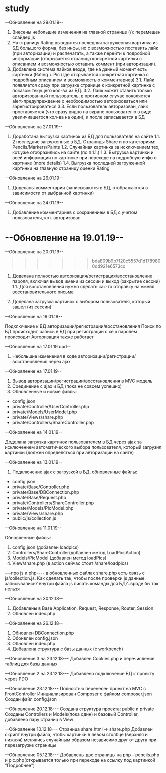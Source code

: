 # study
--Обновление на 29.01.19--
1. Внесены небольшие изменения на главной странице (/): перемещен слайдер js
2. На страницу Rating выводится последняя загруженная картинка из БД большого форма, без инфы, но с возможностью 
поставить лайк (при авторизации) и распечатать, а также перейти к подробной информации (открывается страница конкретной картинки
с описанием и возможностью оставить коммент (при авторизации).
3. Добавлена система лайков везде, где на данный момент есть картинки (Rating + Pic (где открывается конкретная картинка с подробным описанием
и возможностью комментариев) 
    3.1. Лайк появляется сразу при загрузке странице к конкретной картинке с показом текущего кол-ва из БД.
    3.2. Лайк может ставить только авторизованный пользователь, в противном случае появляется 
            alert-предупреждение с необходимостью авторизоваться или зарегистрироваться
    3.3. Если пользователь авторизован, лайк проставляется (что сразу видно на экране пользователю в виде увеличившегося кол-ва на один),
        и после записывается в БД

--Обновление на 27.01.19--
1. Доработана выгрузка картинок из БД для пользователя на сайте
  1.1. 2 последние загруженные в БД. Страницы Share и по категориям: Pencils/Markers/Paints
  1.2. Случайная картинка за исключением тех, кот.уже отобразились на сайте (по п.1.1.)
  1.3. Выгрузка картинки и всей информации по картинке при переходе на подробную инфо о картинке (more details)
  1.4. Выгрузка последней загруженной картинки на главную страницу оценки Rating


--Обновление на 26.01.19--
1. Доделаны комментарии (записываются в БД, отображаются в зависимости от выбранной картинки)


--Обновление на 24.01.19--
1. Добавление комментариев с сохранением в БД с учетом пользователя, кот. авторизован

--Обновление на 19.01.19--
=======
--Обновление на 20.01.19--
>>>>>>> bda809b9b7f20c5557d1d1789800dd921e6573cc
1. Доделана полностью авторизация/регистрация/восстановление пароля, включая вывод имени из сессии и выход (закрытие сессии) 
1.1. Для восстановления нужно сделать как-то отправку на емейл восстановительного письма

2. Доделана загрузка картинок с выбором пользователя, который зашел (из сессии)


--Обновление на 19.01.19--

Подключение к БД авторизации/регистрации/восстановления
Поиск по БД происходит, запись в БД при регистрации с хеш паролем происходит
Авторизация также работает

--Обновление на 17.01.19  upd--
1. Небольшие изменения в коде авторизации/регистрации/восстановления через ajax

--Обновление на 17.01.19--
1. Вывод авторизации/регистрации/восстановления в MVC модель
2. Соединение с ajax и БД (пока не совсем успешно)
3. Обновленные и новые файлы:
- config.json
- private/Controller/UserController.php
- private/Models/UserModel.php
- private/Views/share.php
- private/Controllers/ShareController.php

--Обновление на 14.01.19--

Доделана загрузка картинок пользователем в БД через ajax 
за исключением автоматического выбора пользователя, который загрузил картинки
(должен определяться при авторизации на сайте)

--Обновление на 13.01.19--
1. Подключение ajax с загрузкой в БД, обновленные файлы:
- config.json
- private/Base/Controller.php
- private/Base/DBConnection.php
- private/Base/Request.php
- private/Controllers/ShareController.php
- private/Models/PicModel.php
- private/Views/share.php
- public/js/collection.js

--Обновление на 11.01.19--

Обновленные файлы:
1. config.json (добавлен loadpics)
2. Controllers/ShareController(добавлен метод LoadPicsAction)
3. Models/PicModel (добавлен метод loadPics)
4. View/share.php (в action сейчас стоит /share/loadpics)

---про js и php----
в обновленных файлах share.php есть связь с js/collection.js. Как сделать так, чтобы после проверки js данные записывались?
внутри файла js писать команды для БД?..вроде бы так нельзя


--Обновление на 30.12.18--
1. Добавлены в Base Application, Request, Response, Router, Session
2. Обновлен index.php

--Обновление на 26.12.18--
1. Обновлен DBConnection.php
2. Обонвлен config.json
3. Обновлен index.php
4. Добавлена структура с базы данных (с workbench)

--Обновление 3 на 23.12.18---
Добавлен Cookies.php и перечисление таблиц для базы данных

--Обновление 2 на 23.12.18---
Добавлено подключение БД к проекту через PDO


--Обновление 23.12.18---
Полностью перенесен проект на MVC с FrontController
Инициализирован Composer c файлом composer.json
Создан файл config.json


--Обновление 20.12.18---
Создана структура проекта: public и private
Созданы Controllers и Models(пока один) и базовый Controller, добавлено пару страниц в View

--Обновление 10.12.18---
Страница share.html -> share.php 
Добавлен скрипт внутри файла, чтобы картинки в левом столбце (верхняя и нижняя) менялись случайным образом независимо друг от друга при перезагрузке страницы

--Обновление 05.12.18---
Добавлены две страницы на php - pencils.php и pic.php(открывается только при переходе на ссылку под картинкой "Подробнее")
